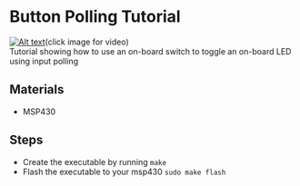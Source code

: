 # Button Polling Tutorial 
[![Alt text](https://img.youtube.com/vi/nF8rKtYe9-8/0.jpg)](https://www.youtube.com/watch?v=nF8rKtYe9-8&t)(click image for video)
<br>Tutorial showing how to use an on-board switch to toggle an on-board LED using input polling
## Materials
- MSP430

## Steps
- Create the executable by running `make`
- Flash the executable to your msp430 `sudo make flash`
